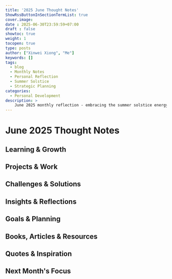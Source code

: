 ```yaml
---
title: '2025 June Thought Notes'
ShowRssButtonInSectionTermList: true
cover.image:
date : 2025-06-30T23:59:59+07:00
draft : false
showtoc: true
weight: 1
tocopen: true
type: posts
author: ["Xinwei Xiong", "Me"]
keywords: []
tags:
  - blog
  - Monthly Notes
  - Personal Reflection
  - Summer Solstice
  - Strategic Planning
categories:
  - Personal Development
description: >
    June 2025 monthly reflection - embracing the summer solstice energy, strategic planning for the second half of the year, and celebrating progress made.
---
```


# June 2025 Thought Notes

## Learning & Growth
<!-- Record your learnings, skills development, and personal growth during June -->

## Projects & Work
<!-- Document work progress, project milestones, and professional achievements -->

## Challenges & Solutions
<!-- Note down challenges faced and how you solved them -->

## Insights & Reflections
<!-- Share insights, observations, and deeper reflections -->

## Goals & Planning
<!-- Document goals set and progress towards them -->

## Books, Articles & Resources
<!-- List valuable resources you've consumed -->

## Quotes & Inspiration
<!-- Memorable quotes or sources of inspiration -->

## Next Month's Focus
<!-- What you plan to focus on in July -->